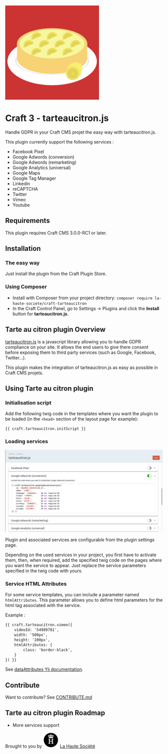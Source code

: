 ![Logo tarteaucitron.js](.readme/logo-tarteaucitron.png)

# Craft 3 - tarteaucitron.js

Handle GDPR in your Craft CMS projet the easy way with tarteaucitron.js.

This plugin currently support the following services :
 - Facebook Pixel
 - Google Adwords (conversion)
 - Google Adwords (remarketing)
 - Google Analytics (universal)
 - Google Maps
 - Google Tag Manager
 - Linkedin
 - reCAPTCHA
 - Twitter
 - Vimeo
 - Youtube


## Requirements

This plugin requires Craft CMS 3.0.0-RC1 or later.


## Installation

### The easy way

Just install the plugin from the Craft Plugin Store.

### Using Composer

  - Install with Composer from your project directory: `composer require la-haute-societe/craft-tarteaucitron`
  - In the Craft Control Panel, go to Settings → Plugins and click the **Install** button for **tarteaucitron.js**.


## Tarte au citron plugin Overview

[tarteaucitron.js](https://github.com/AmauriC/tarteaucitron.js) is a javascript library allowing you to handle GDPR compliance on your site. 
It allows the end users to give there consent before exposing them to third party services (such as Google, Facebook, Twitter...).

This plugin makes the integration of tarteaucitron.js as easy as possible in Craft CMS projets.


## Using Tarte au citron plugin

### Initialisation script

Add the following twig code in the templates where you want the plugin to be loaded (in the `<head>` section of the layout page for example):
```twig
{{ craft.tarteaucitron.initScript }}
```

### Loading services

![Settings page](.readme/settings.jpg)

Plugin and associated services are configurable from the plugin settings page.

Depending on the used services in your project, you first have to activate them, then, when required, add the specified twig code on the pages where you want the service to appear. 
Just replace the service parameters specified in the twig code with yours.

### Service HTML Attributes

For some service templates, you can include a parameter named `htmlAttributes`. This parameter allows you to define html parameters for the html tag associated with the service.

Example :

```twig
{{ craft.tarteaucitron.vimeo({
    videoId: '54989781',
    width: '500px',
    height: '200px',
    htmlAttributes: {
        class: 'border-black',
    }
}) }}
```

See [dataAttributes Yii documentation](https://www.yiiframework.com/doc/api/2.0/yii-helpers-basehtml#$dataAttributes-detail).


## Contribute

Want to contribute? See [CONTRIBUTE.md](./CONTRIBUTE.md)


## Tarte au citron plugin Roadmap

* More services support


Brought to you by ![Logo La Haute Société](.readme/logo-lahautesociete.png) [La Haute Société](https://www.lahautesociete.com)